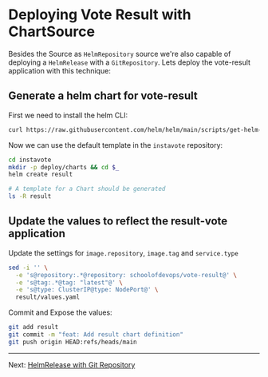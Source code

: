 # Deploying Vote Result with ChartSource

Besides the Source as `HelmRepository` source we're also capable of deploying a
`HelmRelease` with a `GitRepository`. Lets deploy the vote-result application
with this technique:

## Generate a helm chart for vote-result

First we need to install the helm CLI:

```sh
curl https://raw.githubusercontent.com/helm/helm/main/scripts/get-helm-3 | bash
```

Now we can use the default template in the `instavote` repository:

```sh
cd instavote
mkdir -p deploy/charts && cd $_
helm create result

# A template for a Chart should be generated
ls -R result
```

## Update the values to reflect the result-vote application

Update the settings for `image.repository`, `image.tag` and `service.type`

```sh
sed -i '' \
  -e 's@repository:.*@repository: schoolofdevops/vote-result@' \
  -e 's@tag:.*@tag: "latest"@' \
  -e 's@type: ClusterIP@type: NodePort@' \
  result/values.yaml
```

Commit and Expose the values:

```sh
git add result
git commit -m "feat: Add result chart definition"
git push origin HEAD:refs/heads/main
```

---
Next: [HelmRelease with Git Repository](./04-HelmRelease-with-Git-Repository.md)

